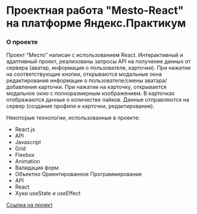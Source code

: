 # Проектная работа "Mesto-React" на платформе Яндекс.Практикум

### О проекте

Проект "Место" написан с использованием React. Интерактивный и адаптивный проект, реализованы запросы API на получение данных от сервера (аватар, информация о пользователе, карточки). При нажатии на соответствующие кнопки, открываются модальные окна редактирования информации о пользователе/смены аватара/добавления карточки. При нажатии на карточку, открывается модальное окно с полноразмерным изображением. В карточках отображаются данные о количестве лайков. Данные отправляются на сервер (создание профиля и карточки, редактирование).

Некоторые технологии, использованные в проекте:

* React.js
* API
* Javascript
* Grid
* Flexbox
* Animation
* Валидация форм
* Объектно Ориентированное Программирование
* API
* React
* Хуки useState и useEffect


[Ссылка на проект](https://nlog675.github.io/react-mesto-auth/)